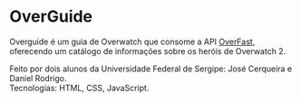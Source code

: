 # OverGuide

Overguide é um guia de Overwatch que consome a API [OverFast](https://overfast-api.tekrop.fr/), oferecendo um catálogo de informações
sobre os heróis de Overwatch 2.

Feito por dois alunos da Universidade Federal de Sergipe: José Cerqueira e Daniel Rodrigo.  
Tecnologias: HTML, CSS, JavaScript.